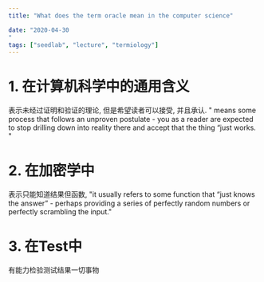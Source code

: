 ```yaml
---
title: "What does the term oracle mean in the computer science"

date: "2020-04-30
"
tags: ["seedlab", "lecture", "termiology"]
---
```


# 1. 在计算机科学中的通用含义

表示未经过证明和验证的理论, 但是希望读者可以接受, 并且承认. 
" means some process that follows an unproven postulate - you as a reader are expected to stop drilling down into reality there and accept that the thing “just works. "

# 2. 在加密学中

表示只能知道结果但函数, 
"it usually refers to some function that “just knows the answer” - perhaps providing a series of perfectly random numbers or perfectly scrambling the input." 

# 3. 在Test中

有能力检验测试结果一切事物 
